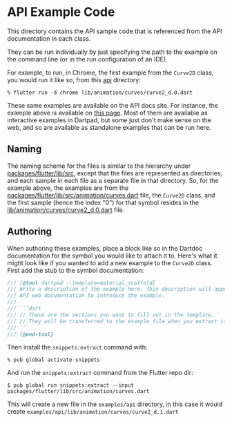 # API Example Code

This directory contains the API sample code that is referenced from the
API documentation in each class.

They can be run individually by just specifying the path to the example on the
command line (or in the run configuration of an IDE).

For example, to run, in Chrome, the first example from the `Curve2D` class, you
would run it like so, from this [api](.) directory:

```
% flutter run -d chrome lib/animation/curves/curve2_d.0.dart
```

These same examples are available on the API docs site. For instance, the
example above is available on [this page](https://api.flutter.dev/flutter/animation/Curve2D-class.html#animation.Curve2D.1).
Most of them are available as interactive examples in Dartpad, but some just
don't make sense on the web, and so are available as standalone examples that
can be run here.

## Naming

The naming scheme for the files is similar to the hierarchy under
[packages/flutter/lib/src](../../packages/flutter/lib/src), except that the
files are represented as directories, and each sample in each file as a separate
file in that directory. So, for the example above, the examples are from the
[packages/flutter/lib/src/animation/curves.dart](../../packages/flutter/lib/src/animation/curves.dart)
file, the `Curve2D` class, and the first sample (hence the index "0") for that
symbol resides in the
[lib/animation/curves/curve2_d.0.dart](lib/animation/curves/curve2_d.0.dart)
file.

## Authoring

When authoring these examples, place a block like so in the Dartdoc
documentation for the symbol you would like to attach it to. Here's what it
might look like if you wanted to add a new example to the `Curve2D` class. First
add the stub to the symbol documentation:

```dart
/// {@tool dartpad --template=material_scaffold}
/// Write a description of the example here. This description will appear in the
/// API web documentation to introduce the example.
///
/// ```dart
/// // These are the sections you want to fill out in the template.
/// // They will be transferred to the example file when you extract it.
/// ```
/// {@end-tool}
```

Then install the `snippets:extract` command with:

```
% pub global activate snippets
```

And run the `snippets:extract` command from the Flutter repo dir:

```
$ pub global run snippets:extract --input packages/flutter/lib/src/animation/curves.dart
```

This will create a new file in the `examples/api` directory, in this case it
would create `examples/api/lib/animation/curves/curve2_d.1.dart`
